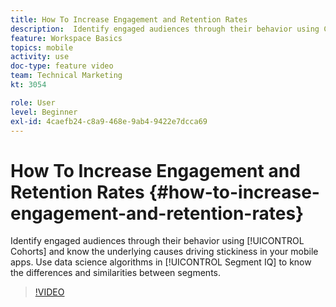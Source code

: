```yaml
---
title: How To Increase Engagement and Retention Rates
description:  Identify engaged audiences through their behavior using Cohorts and know the underlying causes driving stickiness in your mobile apps. Use data science algorithms in Segment IQ to know the differences and similarities between segments.
feature: Workspace Basics
topics: mobile
activity: use
doc-type: feature video
team: Technical Marketing
kt: 3054

role: User
level: Beginner
exl-id: 4caefb24-c8a9-468e-9ab4-9422e7dcca69
---
```

# How To Increase Engagement and Retention Rates {#how-to-increase-engagement-and-retention-rates}

 Identify engaged audiences through their behavior using [!UICONTROL Cohorts] and know the underlying causes driving stickiness in your mobile apps. Use data science algorithms in [!UICONTROL Segment IQ] to know the differences and similarities between segments.

>[!VIDEO](https://video.tv.adobe.com/v/27825/?quality=12)
